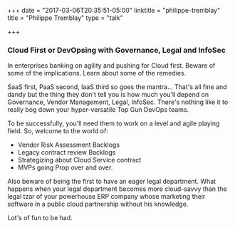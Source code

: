 +++
date = "2017-03-06T20:35:51-05:00"
linktitle = "philippe-tremblay"
title = "Philippe Tremblay"
type = "talk"

+++

<div class="span-15  ">
  <div class="span-15  last ">
  <h3>Cloud First or DevOpsing with Governance, Legal and InfoSec</h3>

<p>In enterprises banking on agility and pushing for Cloud first. Beware of some of the implications. Learn about some of the remedies.</p>

<p>SaaS first, PaaS second, IaaS third so goes the mantra... That's all fine and dandy but the thing they don't tell you is how much you'll depend on Governance, Vendor Management, Legal, InfoSec. There's nothing like it to really bog down your hyper-versatile Top Gun DevOps teams.</p>

<p>To be successfully, you'll need them to work on a level and agile playing field. So, welcome to the world of:</p>
<ul>
<li>Vendor Risk Assessment Backlogs</li>
<li>Legacy contract review Backlogs</li>
<li>Strategizing about Cloud Service contract</li>
<li>MVPs going Prop over and over.</li>
</ul>

<p>Also beware of being the first to have an eager legal department. What happens when your legal department becomes more cloud-savvy than the legal tzar of your powerhouse ERP company whose marketing their software in a public cloud partnership without his knowledge.</p>

<p>Lot's of fun to be had.</p>

  </div>
</div>

